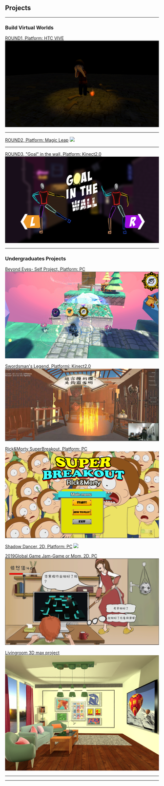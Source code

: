 ## Projects

---
    
### Build Virtual Worlds 
      
[ROUND1, Platform: HTC VIVE](https://naijiajin.github.io/Round1)
<a href="https://naijiajin.github.io/Round1" rel="some text"><img src="images/round1cover.png"/></a>

---
[ROUND2, Platform: Magic Leap](https://naijiajin.github.io/Round2)
<a href="https://naijiajin.github.io/Round2" rel="some text"><img src="images/dummy_thumbnail.jpg?raw=true"/></a>

---
[ROUND3, "Goal" in the wall, Platform: Kinect2.0](https://naijiajin.github.io/Round3)
<a href="https://naijiajin.github.io/Round3" rel="some text"><img src="images/goalcover.png"/></a> 

-----  
      
### Undergraduates Projects

[Beyond Eyes- Self Project, Platform: PC](https://naijiajin.github.io/sample_page)     
<a href="https://naijiajin.github.io/BeyondEyes" rel="some text"> <img src="images/beyondcover.png"/> </a>

[Swordsman's Legend, Platformj: Kinect2.0](http://example.com/)
<a href="https://naijiajin.github.io/sample_page" rel="some text"> <img src="images/smlcover.png" /> </a>


[Rick&Morty SuperBreakout, Platform: PC](http://example.com/)
<a href="https://naijiajin.github.io/sample_page" rel="some text"> <img src="images/coverrm.png"/> </a>

[Shadow Dancer, 2D, Platform: PC](http://example.com/)
<a href="https://naijiajin.github.io/sample_page" rel="some text"> <img src="images/shadowcover.png"/> </a>

[2019Global Game Jam-Game or Mom, 2D, PC](http://example.com/)
<a href="https://naijiajin.github.io/sample_page" rel="some text"> <img src="images/momcover.png"/> </a>

[Livingroom 3D max project](http://example.com/)
<a href="https://naijiajin.github.io/sample_page" rel="some text"> <img src="images/livingroomcover.png" /> </a>




---


    

---


